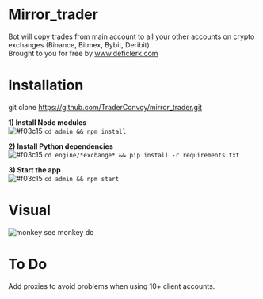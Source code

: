 # Mirror_trader
Bot will copy trades from main account to all your other accounts on crypto exchanges (Binance, Bitmex, Bybit, Deribit)\
Brought to you for free by www.deficlerk.com

# Installation
git clone https://github.com/TraderConvoy/mirror_trader.git

**1) Install Node modules**\
![#f03c15](https://via.placeholder.com/15/f03c15/000000?text=+) `cd admin && npm install`

**2) Install Python dependencies**\
![#f03c15](https://via.placeholder.com/15/f03c15/000000?text=+) `cd engine/*exchange* && pip install -r requirements.txt`

**3) Start the app**\
![#f03c15](https://via.placeholder.com/15/f03c15/000000?text=+) `cd admin && npm start`

# Visual
![monkey see monkey do](https://i.imgur.com/gY5PcLy.png)


# To Do
Add proxies to avoid problems when using 10+ client accounts.
